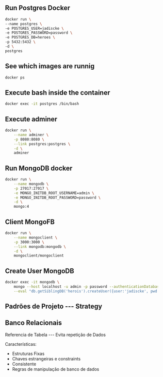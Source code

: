 ## Run Postgres Docker

```sh
docker run \
--name postgres \
-e POSTGRES_USER=jadiscke \
-e POSTGRES_PASSWORD=password \
-e POSTGRES_DB=heroes \
-p 5432:5432 \
-d \
postgres
```

## See which images are runnig

```sh
docker ps
```

## Execute bash inside the container

```sh
docker exec -it postgres /bin/bash

```

## Execute adminer

```sh
docker run \
    --name adminer \
    -p 8080:8080 \
    --link postgres:postgres \
    -d \
    adminer
```

## Run MongoDB docker

```sh
docker run \
    --name mongodb \
    -p 27017:27017 \
    -e MONGO_INITDB_ROOT_USERNAME=admin \
    -e MONGO_INITDB_ROOT_PASSWORD=password \
    -d \
    mongo:4
```

## Client MongoFB

```sh
docker run \
    --name mongoclient \
    -p 3000:3000 \
    --link mongodb:mongodb \
    -d \
    mongoclient/mongoclient
```

## Create User MongoDB

```sh
docker exec -it mongodb \
    mongo --host localhost -u admin -p password --authenticationDatabase admin \
    --eval "db.getSiblingDB('herois').createUser({user:'jadiscke', pwd: 'password', roles: [{role: 'readWrite', db: 'herois'}]})"
```

## Padrões de Projeto --- Strategy

## Banco Relacionais

Referencia de Tabela --- Evita repetição de Dados

Características:

- Estruturas Fixas
- Chaves estrangeiras e constraints
- Consistente
- Regras de manipulação de banco de dados
